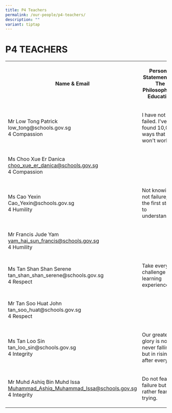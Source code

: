 ```yaml
---
title: P4 Teachers
permalink: /our-people/p4-teachers/
description: ""
variant: tiptap
---
```

<h1><strong>P4 TEACHERS</strong></h1>
<table style="minWidth: 50px">
<colgroup>
<col>
<col>
</colgroup>
<tbody>
<tr>
<th rowspan="1" colspan="1">
<p>Name &amp; Email</p>
</th>
<th rowspan="1" colspan="1">
<p>Personal Statement On The Philosophy Of Education</p>
</th>
</tr>
<tr>
<td rowspan="1" colspan="1">
<p>Mr Low Tong Patrick
<br><a rel="noopener noreferrer nofollow" target="_blank">low_tong@schools.gov.sg</a>
<br>4 Compassion</p>
</td>
<td rowspan="1" colspan="1">
<p>I have not failed. I've just found 10,000 ways that won't work.</p>
</td>
</tr>
<tr>
<td rowspan="1" colspan="1">
<p>Ms Choo Xue Er Danica
<br><a href="mailto:choo_xue_er_danica@schools.gov.sg" rel="noopener noreferrer nofollow" target="_blank">choo_xue_er_danica@schools.gov.sg</a>
<br>4 Compassion</p>
</td>
<td rowspan="1" colspan="1">
<p></p>
</td>
</tr>
<tr>
<td rowspan="1" colspan="1">
<p>Ms Cao Yexin
<br><a rel="noopener noreferrer nofollow" target="_blank">Cao_Yexin@schools.gov.sg</a>
<br>4 Humility</p>
</td>
<td rowspan="1" colspan="1">
<p>Not knowing is not failure, it’s the first step to understanding.</p>
</td>
</tr>
<tr>
<td rowspan="1" colspan="1">
<p>Mr Francis Jude Yam
<br><a href="mailto:yam_hai_sun_francis@schools.gov.sg" rel="noopener noreferrer nofollow" target="_blank">yam_hai_sun_francis@schools.gov.sg</a>
<br>4 Humility</p>
</td>
<td rowspan="1" colspan="1">
<p></p>
</td>
</tr>
<tr>
<td rowspan="1" colspan="1">
<p>Ms Tan Shan Shan Serene
<br><a rel="noopener noreferrer nofollow" target="_blank">tan_shan_shan_serene@schools.gov.sg</a>
<br>4 Respect</p>
</td>
<td rowspan="1" colspan="1">
<p>Take every challenge as a learning experience!</p>
</td>
</tr>
<tr>
<td rowspan="1" colspan="1">
<p>Mr Tan Soo Huat John
<br><a rel="noopener noreferrer nofollow" target="_blank">tan_soo_huat@schools.gov.sg</a>
<br>4 Respect</p>
</td>
<td rowspan="1" colspan="1">
<p></p>
</td>
</tr>
<tr>
<td rowspan="1" colspan="1">
<p>Ms Tan Loo Sin
<br><a rel="noopener noreferrer nofollow" target="_blank">tan_loo_sin@schools.gov.sg</a>
<br>4 Integrity</p>
</td>
<td rowspan="1" colspan="1">
<p>Our greatest glory is not in never falling but in rising after every fall.</p>
</td>
</tr>
<tr>
<td rowspan="1" colspan="1">
<p>Mr Muhd Ashiq Bin Muhd Issa
<br><a href="mailto:Muhammad_Ashiq_Muhammad_Issa@schools.gov.sg" rel="noopener noreferrer nofollow" target="_blank">Muhammad_Ashiq_Muhammad_Issa@schools.gov.sg</a>
<br>4 Integrity</p>
</td>
<td rowspan="1" colspan="1">
<p>Do not fear failure but rather fear not trying.</p>
</td>
</tr>
</tbody>
</table>
<p></p>